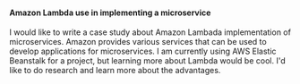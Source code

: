 ####  Amazon Lambda use in implementing a microservice

I would like to write a case study about Amazon Lambada implementation of microservices. Amazon provides various services that can be used to develop applications for 
microservices. I am currently using AWS Elastic Beanstalk for a project, but learning more about Lambda would be cool. I'd like to do research and learn more about the advantages.
